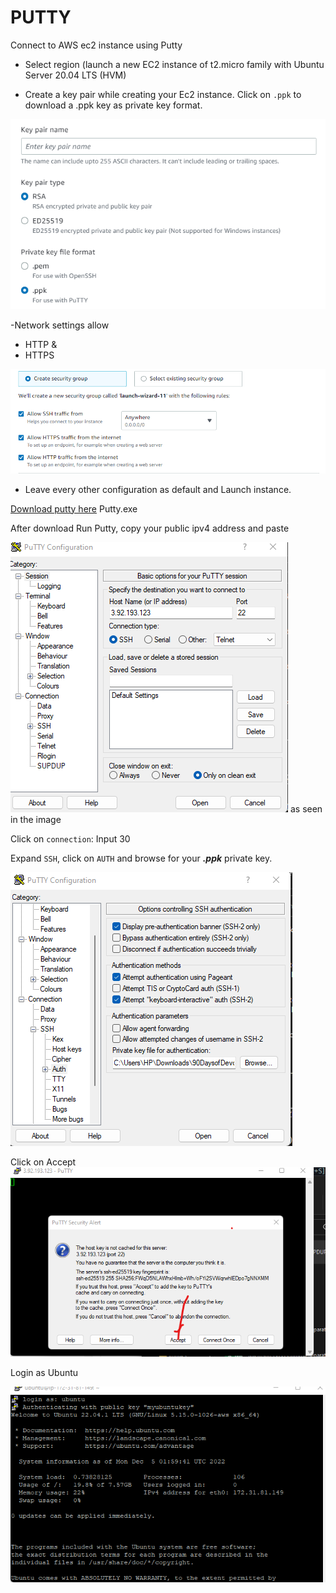 # PUTTY
Connect to AWS ec2 instance using Putty

- Select region (launch a new EC2 instance of t2.micro family with Ubuntu Server 20.04 LTS (HVM)

- Create a key pair while creating your Ec2 instance. Click on `.ppk` to download a .ppk key as private key format.

![.ppk-format](./images/privatekey-format.png)

-Network settings allow  

- HTTP
   &
- HTTPS

![network-settings](./images/network%20settings.png)

- Leave every other configuration as default and Launch instance.

[Download putty here](https://www.chiark.greenend.org.uk/~sgtatham/putty/latest.html) Putty.exe

After download Run Putty, copy your public ipv4 address and paste

![host name for Ip address](./images/hostname4-ip.png ) as seen in the image

Click on `connection`: Input 30

Expand `SSH`, click on `AUTH` and browse for your ***.ppk***  private key.

![browse for key](./images/browse%20for%20key.png)

Click on Accept
![Accept](./images/acceptnew.png)

Login as Ubuntu

![login as ubuntu](./images/login.png)